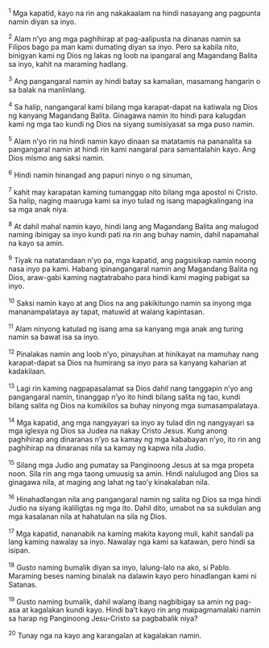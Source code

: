 <sup>1</sup>
Mga kapatid, kayo na rin ang nakakaalam na hindi nasayang ang pagpunta namin diyan sa inyo. 

<sup>2</sup>
Alam nʼyo ang mga paghihirap at pag-aalipusta na dinanas namin sa Filipos bago pa man kami dumating diyan sa inyo. Pero sa kabila nito, binigyan kami ng Dios ng lakas ng loob na ipangaral ang Magandang Balita sa inyo, kahit na maraming hadlang. 

<sup>3</sup>
Ang pangangaral namin ay hindi batay sa kamalian, masamang hangarin o sa balak na manlinlang. 

<sup>4</sup>
Sa halip, nangangaral kami bilang mga karapat-dapat na katiwala ng Dios ng kanyang Magandang Balita. Ginagawa namin ito hindi para kalugdan kami ng mga tao kundi ng Dios na siyang sumisiyasat sa mga puso namin. 

<sup>5</sup>
Alam nʼyo rin na hindi namin kayo dinaan sa matatamis na pananalita sa pangangaral namin at hindi rin kami nangaral para samantalahin kayo. Ang Dios mismo ang saksi namin. 

<sup>6</sup>
Hindi namin hinangad ang papuri ninyo o ng sinuman, 

<sup>7</sup>
kahit may karapatan kaming tumanggap nito bilang mga apostol ni Cristo. Sa halip, naging maaruga kami sa inyo tulad ng isang mapagkalingang ina sa mga anak niya. 

<sup>8</sup>
At dahil mahal namin kayo, hindi lang ang Magandang Balita ang malugod naming ibinigay sa inyo kundi pati na rin ang buhay namin, dahil napamahal na kayo sa amin. 

<sup>9</sup>
Tiyak na natatandaan nʼyo pa, mga kapatid, ang pagsisikap namin noong nasa inyo pa kami. Habang ipinangangaral namin ang Magandang Balita ng Dios, araw-gabi kaming nagtatrabaho para hindi kami maging pabigat sa inyo. 

<sup>10</sup>
Saksi namin kayo at ang Dios na ang pakikitungo namin sa inyong mga mananampalataya ay tapat, matuwid at walang kapintasan. 

<sup>11</sup>
Alam ninyong katulad ng isang ama sa kanyang mga anak ang turing namin sa bawat isa sa inyo. 

<sup>12</sup>
Pinalakas namin ang loob nʼyo, pinayuhan at hinikayat na mamuhay nang karapat-dapat sa Dios na humirang sa inyo para sa kanyang kaharian at kadakilaan. 

<sup>13</sup>
Lagi rin kaming nagpapasalamat sa Dios dahil nang tanggapin nʼyo ang pangangaral namin, tinanggap nʼyo ito hindi bilang salita ng tao, kundi bilang salita ng Dios na kumikilos sa buhay ninyong mga sumasampalataya. 

<sup>14</sup>
Mga kapatid, ang mga nangyayari sa inyo ay tulad din ng nangyayari sa mga iglesya ng Dios sa Judea na nakay Cristo Jesus. Kung anong paghihirap ang dinaranas nʼyo sa kamay ng mga kababayan nʼyo, ito rin ang paghihirap na dinaranas nila sa kamay ng kapwa nila Judio. 

<sup>15</sup>
Silang mga Judio ang pumatay sa Panginoong Jesus at sa mga propeta noon. Sila rin ang mga taong umuusig sa amin. Hindi nalulugod ang Dios sa ginagawa nila, at maging ang lahat ng taoʼy kinakalaban nila. 

<sup>16</sup>
Hinahadlangan nila ang pangangaral namin ng salita ng Dios sa mga hindi Judio na siyang ikaliligtas ng mga ito. Dahil dito, umabot na sa sukdulan ang mga kasalanan nila at hahatulan na sila ng Dios.

<sup>17</sup>
Mga kapatid, nananabik na kaming makita kayong muli, kahit sandali pa lang kaming nawalay sa inyo. Nawalay nga kami sa katawan, pero hindi sa isipan. 

<sup>18</sup>
Gusto naming bumalik diyan sa inyo, lalung-lalo na ako, si Pablo. Maraming beses naming binalak na dalawin kayo pero hinadlangan kami ni Satanas. 

<sup>19</sup>
Gusto naming bumalik, dahil walang ibang nagbibigay sa amin ng pag-asa at kagalakan kundi kayo. Hindi baʼt kayo rin ang maipagmamalaki namin sa harap ng Panginoong Jesu-Cristo sa pagbabalik niya? 

<sup>20</sup>
Tunay nga na kayo ang karangalan at kagalakan namin.
